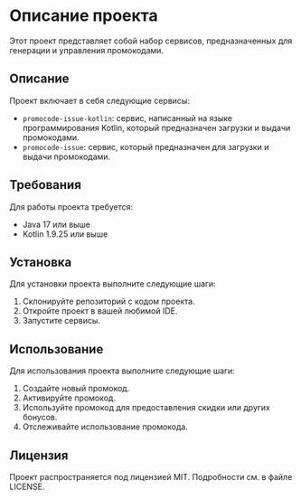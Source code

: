 # Описание проекта

Этот проект представляет собой набор сервисов, предназначенных для генерации и управления промокодами.

## Описание

Проект включает в себя следующие сервисы:

- `promocode-issue-kotlin`: сервис, написанный на языке программирования Kotlin, который предназначен загрузки и выдачи промокодами.
- `promocode-issue`: сервис, который предназначен для загрузки и выдачи промокодами.

## Требования

Для работы проекта требуется:

- Java 17 или выше
- Kotlin 1.9.25 или выше

## Установка

Для установки проекта выполните следующие шаги:

1. Склонируйте репозиторий с кодом проекта.
2. Откройте проект в вашей любимой IDE.
3. Запустите сервисы.

## Использование

Для использования проекта выполните следующие шаги:

1. Создайте новый промокод.
2. Активируйте промокод.
3. Используйте промокод для предоставления скидки или других бонусов.
4. Отслеживайте использование промокода.

## Лицензия

Проект распространяется под лицензией MIT. Подробности см. в файле LICENSE.